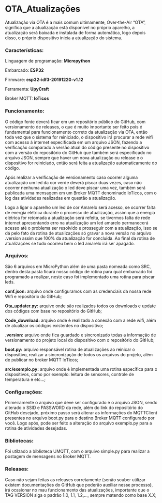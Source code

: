 # OTA_Atualizações

Atualização via OTA é a mais comum ultimamente, Over-the-Air “OTA”, significa que a atualização está disponível no próprio aparelho, a atualização será baixada e instalada de forma automática, logo depois disso, o próprio dispositivo inicia a atualização do sistema.

### Características:
Linguagem de programação: **Micropython**

Embarcado: **ESP32**

Firmware: **esp32-idf3-20191220-v1.12**

Ferramenta: **UpyCraft**

Broker MQTT: **IoTicos**

### Funcionamento:
O código fonte deverá ficar em um repositório público do GitHub, com versionamento de releases, o que é muito importante ser feito pois é fundamental para  funcionamento correto da atualização via OTA, então toda vez que o sistema for reiniciado, o dispositivo irá procurar a rede wifi com acesso à internet especificada em um arquivo JSON, fazendo a verificação comparado a versão atual do código presente no dispositivo com a versão do repositório do GitHub que também será especificado no arquivo JSON, sempre que haver um nova atualização ou release e o dispositivo for reiniciado, então será feita a atualização automaticamente do código. 

Após realizar a verificação de versionamento caso ocorrer alguma atualização um led da cor verde deverá piscar duas vezes, caso não ocorrer nenhuma atualização o led deve piscar uma vez, também será publicada uma mensagem em um Broker MQTT denominado IoTicos, com o log das atividades realizadas em questão a atualização. 

Logo a ligar o aparelho um led de cor Amarelo será acesso, se ocorrer falta de energia elétrica durante o processo de atualização, assim que a energia elétrica for retomada a atualização será refeita, se tivermos falta de rede internet apresentando erro na atualização um led amarelo permanecerá acesso até o problema ser resolvido e prosseguir com a atualização, isso se dá pelo fato da rotina de atualizações só gravar a nova versão no arquivo .version assim que 100% da atualização for concluida. Ao final da rotina de atualizações se tudo ocorreu bem o led amarelo irá ser apagado. 

### Arquivos:
São 6 arquivos em MicroPython além de uma pasta nomeada como SRC, dentro desta pasta ficará nosso código de rotina para qual embarcado foi programado a realizar, neste caso foi implementado uma rotina para piscar leds.

**conf.json:** arquivo onde configuramos com as credenciais da nossa rede Wifi e repositório do GitHub;

**Ota_updater.py:** arquivo onde são realizados todos os downloads e update dos códigos com base no repositório do GitHub;

**Code_download:** arquivo onde é realizado a conexão com a rede wifi, além de atualizar os códigos existentes no dispositivo;

**.version:** arquivo onde fica guardado e sincronizado todas a informação de versionamento do projeto local do dispositivo com o repositório do GitHub;

**boot.py:** arquivo responsável rotina de atualizações ao reinicar o dispositivo, realizar a sincronização de todos os arquivos do projeto, além de publicar no broker MQTT IoTicos;

**src/exemplo.py:** arquivo onde é implementada uma rotina específica para o dispositivos, como por exemplo: leitura de sensores, controle de temperatura e etc...;

### Configurações:
Primeiramente o arquivo que deve ser configurado é o arquivo JSON, sendo alterado o SSID e PASSWORD da rede, além do link do repositório do GitHub desejado, próximo passo será alterar as informações do MQTTClient presentes no arquivo boot.py para o destino Broker MQTT configurado por você. Logo após, pode ser feito a alteração do arquivo exemplo.py para a rotina de atividades desejadas.

### Bibliotecas:
Foi utilzado a biblioteca UMQTT, com o arquivo simple.py para realizar a postagem de mensagens no Broker MQTT.


### Releases:
Caso não sejam feitas as releases corretamente (senão souber utilizar existem documentações do GitHub que poderão auxiliar nesse processo), irá ocasionar no mau funcionamento das atualizações, importante que o TAG VERSION siga o padrão 1.0, 1.1, 1.2,..., sempre matendo como base X.X;

